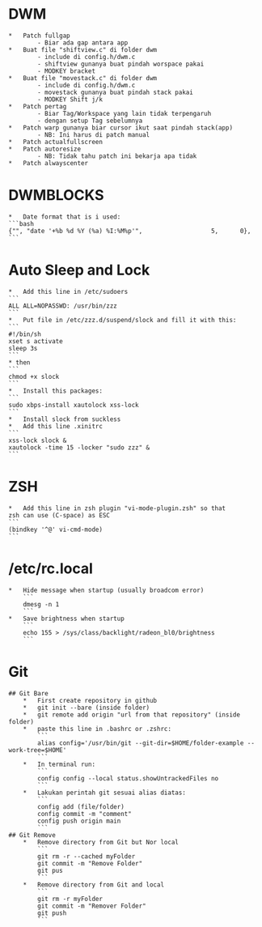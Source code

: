 # DWM
    *   Patch fullgap
            - Biar ada gap antara app
    *   Buat file "shiftview.c" di folder dwm
            - include di config.h/dwm.c
            - shiftview gunanya buat pindah worspace pakai
            - MODKEY bracket
    *   Buat file "movestack.c" di folder dwm
            - include di config.h/dwm.c
            - movestack gunanya buat pindah stack pakai
            - MODKEY Shift j/k
    *   Patch pertag
            - Biar Tag/Workspace yang lain tidak terpengaruh
            - dengan setup Tag sebelumnya
    *   Patch warp gunanya biar cursor ikut saat pindah stack(app)
            - NB: Ini harus di patch manual
    *   Patch actualfullscreen
    *   Patch autoresize
            - NB: Tidak tahu patch ini bekarja apa tidak
    *   Patch alwayscenter

# DWMBLOCKS
    *   Date format that is i used:
    ```bash
	{"", "date '+%b %d %Y (%a) %I:%M%p'",					5,		0},
    ```

# Auto Sleep and Lock
    *   Add this line in /etc/sudoers
    ```
    ALL ALL=NOPASSWD: /usr/bin/zzz
    ```
    *   Put file in /etc/zzz.d/suspend/slock and fill it with this:
    ```
    #!/bin/sh
    xset s activate
    sleep 3s
    ```
    * then
    ```
    chmod +x slock
    ```
    *   Install this packages:
    ```
    sudo xbps-install xautolock xss-lock
    ```
    *   Install slock from suckless
    *   Add this line .xinitrc
    ```
    xss-lock slock &
    xautolock -time 15 -locker "sudo zzz" &
    ```
# ZSH
    *   Add this line in zsh plugin "vi-mode-plugin.zsh" so that
    zsh can use (C-space) as ESC
    ```
    (bindkey '^@' vi-cmd-mode)
    ```

# /etc/rc.local
    *   Hide message when startup (usually broadcom error)
        ```
        dmesg -n 1
        ```
    *   Save brightness when startup
        ```
        echo 155 > /sys/class/backlight/radeon_bl0/brightness
        ```

# Git
    ## Git Bare
        *   First create repository in github
        *   git init --bare (inside folder)
        *   git remote add origin "url from that repository" (inside folder)
        *   paste this line in .bashrc or .zshrc:
            ```
            alias config='/usr/bin/git --git-dir=$HOME/folder-example --work-tree=$HOME'
            ```
        *   In terminal run:
            ```
            config config --local status.showUntrackedFiles no
            ```
        *   Lakukan perintah git sesuai alias diatas:
            ```
            config add (file/folder)
            config commit -m "comment"
            config push origin main
            ```
    ## Git Remove
        *   Remove directory from Git but Nor local
            ```
            git rm -r --cached myFolder
            git commit -m "Remove Folder"
            git pus
            ```
        *   Remove directory from Git and local
            ```
            git rm -r myFolder
            git commit -m "Remover Folder"
            git push
            ```
